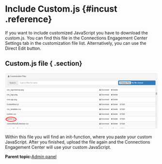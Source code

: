 # Include Custom.js {#incust .reference}

If you want to include customized JavaScript you have to download the custom.js. You can find this file in the Connections Engagement Center Settings tab in the customization file list. Alternatively, you can use the Direct Edit button.

## Custom.js file { .section}

![custom javascript file](images/image008.png)

Within this file you will find an init-function, where you paste your custom JavaScript. After you finished, upload the file again and the Connections Engagement Center will use your custom JavaScript.

**Parent topic:**[Admin panel](../../connectors/icec/cec-admin_panel.md)

